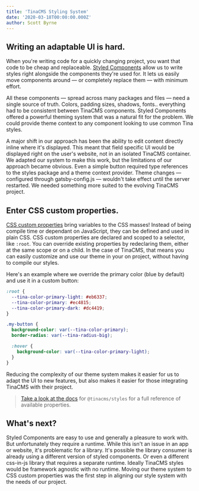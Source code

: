 ```yaml
---
title: 'TinaCMS Styling System'
date: '2020-03-18T00:00:00.000Z'
author: Scott Byrne
---
```


## Writing an adaptable UI is hard.

When you're writing code for a quickly changing project, you want that code to be cheap and replaceable. [Styled Components](https://styled-components.com/) allow us to write styles right alongside the components they're used for. It lets us easily move components around — or completely replace them — with minimum effort.

All these components — spread across many packages and files — need a single source of truth. Colors, padding sizes, shadows, fonts.. everything had to be consistent between TinaCMS components. Styled Components offered a powerful theming system that was a natural fit for the problem. We could provide theme context to any component looking to use common Tina styles.

A major shift in our approach has been the ability to edit content directly inline where it's displayed. This meant that field specific UI would be displayed right on the user's website, not in an isolated TinaCMS container. We adapted our system to make this work, but the limitations of our approach became obvious. Even a simple button required type references to the styles package and a theme context provider. Theme changes — configured through gatsby-config.js — wouldn't take effect until the server restarted. We needed something more suited to the evolving TinaCMS project.

## Enter CSS custom properties.

[CSS custom properties](https://developer.mozilla.org/en-US/docs/Web/CSS/--*) bring variables to the CSS masses! Instead of being compile time or dependant on JavaScript, they can be defined and used in plain CSS. CSS custom properties are declared and scoped to a selector, like `:root`. You can override existing properties by redeclaring them, either at the same scope or on a child. In the case of TinaCMS, that means you can easily customize and use our theme in your on project, without having to compile our styles.

Here's an example where we override the primary color (blue by default) and use it in a custom button:

```css
:root {
  --tina-color-primary-light: #eb6337;
  --tina-color-primary: #ec4815;
  --tina-color-primary-dark: #dc4419;
}

.my-button {
  background-color: var(--tina-color-primary);
  border-radius: var(--tina-radius-big);

  :hover {
    background-color: var(--tina-color-primary-light);
  }
}
```

Reducing the complexity of our theme system makes it easier for us to adapt the UI to new features, but also makes it easier for those integrating TinaCMS with their project.

> [Take a look at the docs](https://tinacms.org/docs/cms/styles) for `@tinacms/styles` for a full reference of available properties.

## What's next?

Styled Components are easy to use and generally a pleasure to work with. But unfortunately they require a runtime. While this isn't an issue in an app or website, it's problematic for a library. It's possible the library consumer is already using a different version of styled components. Or even a different css-in-js library that requires a separate runtime. Ideally TinaCMS styles would be framework agnostic with no runtime.
Moving our theme system to CSS custom properties was the first step in aligning our style system with the needs of our project.
